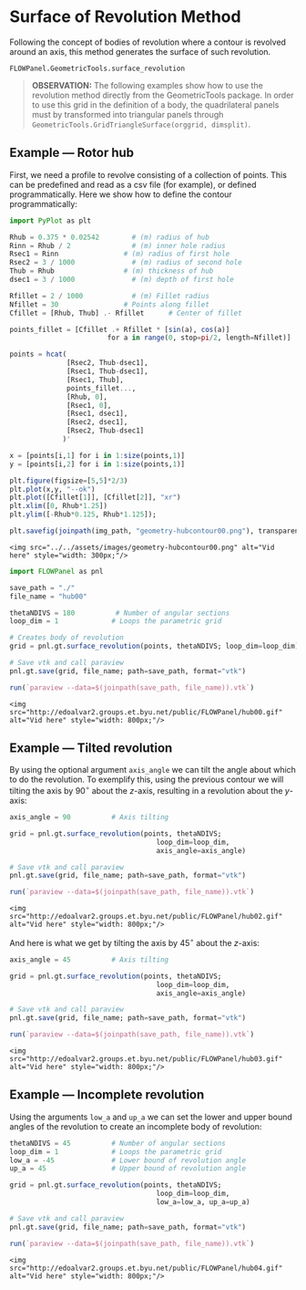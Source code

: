 # Surface of Revolution Method

Following the concept of bodies of revolution where a contour is revolved around an axis, this method generates the surface of such revolution.

```@docs
FLOWPanel.GeometricTools.surface_revolution
```

> **OBSERVATION:** The following examples show how to use the revolution method directly from the GeometricTools package. In order to use this grid in the definition of a body, the quadrilateral panels must by transformed into triangular panels through `GeometricTools.GridTriangleSurface(orggrid, dimsplit)`.

## Example — Rotor hub

First, we need a profile to revolve consisting of a collection of points. This can be predefined and read as a csv file (for example), or defined programmatically. Here we show how to define the contour programmatically:

```julia
import PyPlot as plt

Rhub = 0.375 * 0.02542        # (m) radius of hub
Rinn = Rhub / 2               # (m) inner hole radius
Rsec1 = Rinn                # (m) radius of first hole
Rsec2 = 3 / 1000              # (m) radius of second hole
Thub = Rhub                 # (m) thickness of hub
dsec1 = 3 / 1000              # (m) depth of first hole

Rfillet = 2 / 1000            # (m) Fillet radius
Nfillet = 30                # Points along fillet
Cfillet = [Rhub, Thub] .- Rfillet      # Center of fillet

points_fillet = [Cfillet .+ Rfillet * [sin(a), cos(a)]
                        for a in range(0, stop=pi/2, length=Nfillet)]

points = hcat(
              [Rsec2, Thub-dsec1],
              [Rsec1, Thub-dsec1],
              [Rsec1, Thub],
              points_fillet...,
              [Rhub, 0],
              [Rsec1, 0],
              [Rsec1, dsec1],
              [Rsec2, dsec1],
              [Rsec2, Thub-dsec1]
             )'

x = [points[i,1] for i in 1:size(points,1)]
y = [points[i,2] for i in 1:size(points,1)]

plt.figure(figsize=[5,5]*2/3)
plt.plot(x,y, "--ok")
plt.plot([Cfillet[1]], [Cfillet[2]], "xr")
plt.xlim([0, Rhub*1.25])
plt.ylim([-Rhub*0.125, Rhub*1.125]);

plt.savefig(joinpath(img_path, "geometry-hubcontour00.png"), transparent=true, dpi=300)
```
```@raw html
<img src="../../assets/images/geometry-hubcontour00.png" alt="Vid here" style="width: 300px;"/>
```

```julia
import FLOWPanel as pnl

save_path = "./"
file_name = "hub00"

thetaNDIVS = 180          # Number of angular sections
loop_dim = 1             # Loops the parametric grid

# Creates body of revolution
grid = pnl.gt.surface_revolution(points, thetaNDIVS; loop_dim=loop_dim)

# Save vtk and call paraview
pnl.gt.save(grid, file_name; path=save_path, format="vtk")

run(`paraview --data=$(joinpath(save_path, file_name)).vtk`)
```

```@raw html
<img src="http://edoalvar2.groups.et.byu.net/public/FLOWPanel/hub00.gif" alt="Vid here" style="width: 800px;"/>
```

## Example — Tilted revolution

By using the optional argument `axis_angle` we can tilt the angle about which to do the revolution. To exemplify this, using the previous contour we will tilting the axis by $90^\circ$ about the $z$-axis, resulting in a revolution about the $y$-axis:

```julia
axis_angle = 90          # Axis tilting

grid = pnl.gt.surface_revolution(points, thetaNDIVS;
                                    loop_dim=loop_dim,
                                    axis_angle=axis_angle)

# Save vtk and call paraview
pnl.gt.save(grid, file_name; path=save_path, format="vtk")

run(`paraview --data=$(joinpath(save_path, file_name)).vtk`)
```

```@raw html
<img src="http://edoalvar2.groups.et.byu.net/public/FLOWPanel/hub02.gif" alt="Vid here" style="width: 800px;"/>
```


And here is what we get by tilting the axis by $45^\circ$ about the $z$-axis:
```julia
axis_angle = 45          # Axis tilting

grid = pnl.gt.surface_revolution(points, thetaNDIVS;
                                    loop_dim=loop_dim,
                                    axis_angle=axis_angle)

# Save vtk and call paraview
pnl.gt.save(grid, file_name; path=save_path, format="vtk")

run(`paraview --data=$(joinpath(save_path, file_name)).vtk`)
```

```@raw html
<img src="http://edoalvar2.groups.et.byu.net/public/FLOWPanel/hub03.gif" alt="Vid here" style="width: 800px;"/>
```


## Example — Incomplete revolution

Using the arguments `low_a` and `up_a` we can set the lower and upper bound angles of the revolution to create an incomplete body of revolution:

```julia
thetaNDIVS = 45          # Number of angular sections
loop_dim = 1             # Loops the parametric grid
low_a = -45              # Lower bound of revolution angle
up_a = 45                # Upper bound of revolution angle

grid = pnl.gt.surface_revolution(points, thetaNDIVS;
                                    loop_dim=loop_dim,
                                    low_a=low_a, up_a=up_a)

# Save vtk and call paraview
pnl.gt.save(grid, file_name; path=save_path, format="vtk")

run(`paraview --data=$(joinpath(save_path, file_name)).vtk`)
```

```@raw html
<img src="http://edoalvar2.groups.et.byu.net/public/FLOWPanel/hub04.gif" alt="Vid here" style="width: 800px;"/>
```
